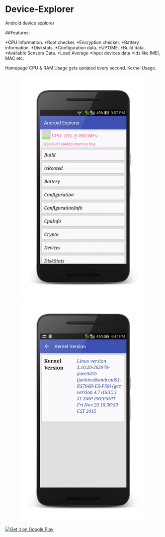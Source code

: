 # Device-Explorer

Android device explorer

##Features:

*CPU Information.
*Root checker.
*Encryption checker.
*Battery information.
*Diskstats.
*Configuration data.
*UPTIME.
*Build data.
*Available Sensors Data.
*Load Average 
*Input devices data
*Ids like IMEI, MAC etc.

Homepage CPU & RAM Usage gets updated every second. Kernel Usage.
<p align="center">
<img src="https://raw.githubusercontent.com/iamtrk/Device-Explorer/master/screenshots/home.png" height="714" width="400">
<img src="https://raw.githubusercontent.com/iamtrk/Device-Explorer/master/screenshots/kernel.png" height="714" width="400">
</p>

<a href='https://play.google.com/store/apps/details?id=com.iamtrk.androidexplorer&hl=en&utm_source=global_co&utm_medium=prtnr&utm_content=Mar2515&utm_campaign=PartBadge&pcampaignid=MKT-Other-global-all-co-prtnr-py-PartBadge-Mar2515-1'><img alt='Get it on Google Play' src='https://developer.android.com/images/brand/en_app_rgb_wo_60.png'/></a>

